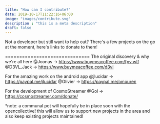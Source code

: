 ```yaml
---
title: "How can I contribute?"
date: 2019-10-17T11:22:16+06:00
image: "images/contribute.svg"
description : "this is a meta description"
draft: false
---
```



Not a developer but still want to help out? 
There's a few projects on the go at the moment, here's links to donate to them! 

==============================
The original discovery & why we're all here
@Joonas -> https://www.buymeacoffee.com/fpv.wtf
@D3VL_Jack -> https://www.buymeacoffee.com/d3vl

For the amazing work on the android app
@jlucidar -> https://paypal.me/jlucidar
@Olivier -> https://paypal.me/omouren

For the development of CosmoStreamer
@Gol -> https://cosmostreamer.com/donate/

*note: a communal pot will hopefully be in place soon with the opencollective! this will allow us to support new projects in the area and also keep existing projects maintained!